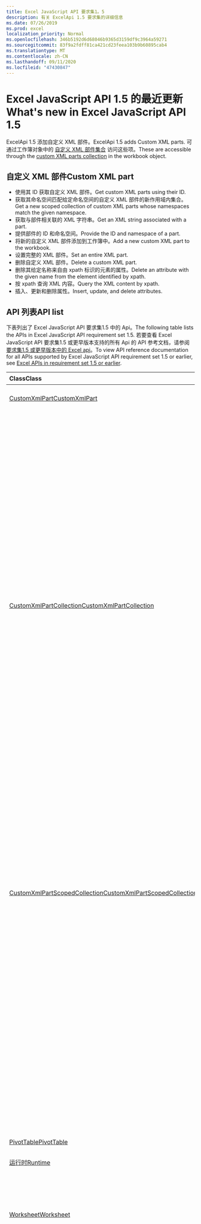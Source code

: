 ```yaml
---
title: Excel JavaScript API 要求集1。5
description: 有关 ExcelApi 1.5 要求集的详细信息
ms.date: 07/26/2019
ms.prod: excel
localization_priority: Normal
ms.openlocfilehash: 346b5192d6d68046b9365d3159df9c3964a59271
ms.sourcegitcommit: 83f9a2fdff81ca421cd23feea103b9b60895cab4
ms.translationtype: MT
ms.contentlocale: zh-CN
ms.lasthandoff: 09/11/2020
ms.locfileid: "47430847"
---
```

# <a name="whats-new-in-excel-javascript-api-15"></a><span data-ttu-id="83fc5-103">Excel JavaScript API 1.5 的最近更新</span><span class="sxs-lookup"><span data-stu-id="83fc5-103">What's new in Excel JavaScript API 1.5</span></span>

<span data-ttu-id="83fc5-104">ExcelApi 1.5 添加自定义 XML 部件。</span><span class="sxs-lookup"><span data-stu-id="83fc5-104">ExcelApi 1.5 adds Custom XML parts.</span></span> <span data-ttu-id="83fc5-105">可通过工作簿对象中的 [自定义 XML 部件集合](/javascript/api/excel/excel.workbook#customxmlparts) 访问这些项。</span><span class="sxs-lookup"><span data-stu-id="83fc5-105">These are accessible through the [custom XML parts collection](/javascript/api/excel/excel.workbook#customxmlparts) in the workbook object.</span></span>

## <a name="custom-xml-part"></a><span data-ttu-id="83fc5-106">自定义 XML 部件</span><span class="sxs-lookup"><span data-stu-id="83fc5-106">Custom XML part</span></span>

* <span data-ttu-id="83fc5-107">使用其 ID 获取自定义 XML 部件。</span><span class="sxs-lookup"><span data-stu-id="83fc5-107">Get custom XML parts using their ID.</span></span>
* <span data-ttu-id="83fc5-108">获取其命名空间匹配给定命名空间的自定义 XML 部件的新作用域内集合。</span><span class="sxs-lookup"><span data-stu-id="83fc5-108">Get a new scoped collection of custom XML parts whose namespaces match the given namespace.</span></span>
* <span data-ttu-id="83fc5-109">获取与部件相关联的 XML 字符串。</span><span class="sxs-lookup"><span data-stu-id="83fc5-109">Get an XML string associated with a part.</span></span>
* <span data-ttu-id="83fc5-110">提供部件的 ID 和命名空间。</span><span class="sxs-lookup"><span data-stu-id="83fc5-110">Provide the ID and namespace of a part.</span></span>
* <span data-ttu-id="83fc5-111">将新的自定义 XML 部件添加到工作簿中。</span><span class="sxs-lookup"><span data-stu-id="83fc5-111">Add a new custom XML part to the workbook.</span></span>
* <span data-ttu-id="83fc5-112">设置完整的 XML 部件。</span><span class="sxs-lookup"><span data-stu-id="83fc5-112">Set an entire XML part.</span></span>
* <span data-ttu-id="83fc5-113">删除自定义 XML 部件。</span><span class="sxs-lookup"><span data-stu-id="83fc5-113">Delete a custom XML part.</span></span>
* <span data-ttu-id="83fc5-114">删除其给定名称来自由 xpath 标识的元素的属性。</span><span class="sxs-lookup"><span data-stu-id="83fc5-114">Delete an attribute with the given name from the element identified by xpath.</span></span>
* <span data-ttu-id="83fc5-115">按 xpath 查询 XML 内容。</span><span class="sxs-lookup"><span data-stu-id="83fc5-115">Query the XML content by xpath.</span></span>
* <span data-ttu-id="83fc5-116">插入、更新和删除属性。</span><span class="sxs-lookup"><span data-stu-id="83fc5-116">Insert, update, and delete attributes.</span></span>

## <a name="api-list"></a><span data-ttu-id="83fc5-117">API 列表</span><span class="sxs-lookup"><span data-stu-id="83fc5-117">API list</span></span>

<span data-ttu-id="83fc5-118">下表列出了 Excel JavaScript API 要求集1.5 中的 Api。</span><span class="sxs-lookup"><span data-stu-id="83fc5-118">The following table lists the APIs in Excel JavaScript API requirement set 1.5.</span></span> <span data-ttu-id="83fc5-119">若要查看 Excel JavaScript API 要求集1.5 或更早版本支持的所有 Api 的 API 参考文档，请参阅 [要求集1.5 或更早版本中的 Excel api](/javascript/api/excel?view=excel-js-1.5&preserve-view=true)。</span><span class="sxs-lookup"><span data-stu-id="83fc5-119">To view API reference documentation for all APIs supported by Excel JavaScript API requirement set 1.5 or earlier, see [Excel APIs in requirement set 1.5 or earlier](/javascript/api/excel?view=excel-js-1.5&preserve-view=true).</span></span>

| <span data-ttu-id="83fc5-120">Class</span><span class="sxs-lookup"><span data-stu-id="83fc5-120">Class</span></span> | <span data-ttu-id="83fc5-121">域</span><span class="sxs-lookup"><span data-stu-id="83fc5-121">Fields</span></span> | <span data-ttu-id="83fc5-122">说明</span><span class="sxs-lookup"><span data-stu-id="83fc5-122">Description</span></span> |
|:---|:---|:---|
|[<span data-ttu-id="83fc5-123">CustomXmlPart</span><span class="sxs-lookup"><span data-stu-id="83fc5-123">CustomXmlPart</span></span>](/javascript/api/excel/excel.customxmlpart)|[<span data-ttu-id="83fc5-124">delete()</span><span class="sxs-lookup"><span data-stu-id="83fc5-124">delete()</span></span>](/javascript/api/excel/excel.customxmlpart#delete--)|<span data-ttu-id="83fc5-125">删除自定义 XML 部件。</span><span class="sxs-lookup"><span data-stu-id="83fc5-125">Deletes the custom XML part.</span></span>|
||[<span data-ttu-id="83fc5-126">getXml ( # B1 </span><span class="sxs-lookup"><span data-stu-id="83fc5-126">getXml()</span></span>](/javascript/api/excel/excel.customxmlpart#getxml--)|<span data-ttu-id="83fc5-127">获取自定义 XML 部件的完整 XML 内容。</span><span class="sxs-lookup"><span data-stu-id="83fc5-127">Gets the custom XML part's full XML content.</span></span>|
||[<span data-ttu-id="83fc5-128">id</span><span class="sxs-lookup"><span data-stu-id="83fc5-128">id</span></span>](/javascript/api/excel/excel.customxmlpart#id)|<span data-ttu-id="83fc5-129">自定义 XML 部件的 ID。</span><span class="sxs-lookup"><span data-stu-id="83fc5-129">The custom XML part's ID.</span></span> <span data-ttu-id="83fc5-130">只读。</span><span class="sxs-lookup"><span data-stu-id="83fc5-130">Read-only.</span></span>|
||[<span data-ttu-id="83fc5-131">namespaceUri</span><span class="sxs-lookup"><span data-stu-id="83fc5-131">namespaceUri</span></span>](/javascript/api/excel/excel.customxmlpart#namespaceuri)|<span data-ttu-id="83fc5-132">自定义 XML 部件的命名空间 URI。</span><span class="sxs-lookup"><span data-stu-id="83fc5-132">The custom XML part's namespace URI.</span></span> <span data-ttu-id="83fc5-133">只读。</span><span class="sxs-lookup"><span data-stu-id="83fc5-133">Read-only.</span></span>|
||[<span data-ttu-id="83fc5-134">setXml (xml： string) </span><span class="sxs-lookup"><span data-stu-id="83fc5-134">setXml(xml: string)</span></span>](/javascript/api/excel/excel.customxmlpart#setxml-xml-)|<span data-ttu-id="83fc5-135">设置自定义 XML 部件的完整 XML 内容。</span><span class="sxs-lookup"><span data-stu-id="83fc5-135">Sets the custom XML part's full XML content.</span></span>|
|[<span data-ttu-id="83fc5-136">CustomXmlPartCollection</span><span class="sxs-lookup"><span data-stu-id="83fc5-136">CustomXmlPartCollection</span></span>](/javascript/api/excel/excel.customxmlpartcollection)|[<span data-ttu-id="83fc5-137">add (xml： string) </span><span class="sxs-lookup"><span data-stu-id="83fc5-137">add(xml: string)</span></span>](/javascript/api/excel/excel.customxmlpartcollection#add-xml-)|<span data-ttu-id="83fc5-138">向工作簿添加新的自定义 XML 部件。</span><span class="sxs-lookup"><span data-stu-id="83fc5-138">Adds a new custom XML part to the workbook.</span></span>|
||[<span data-ttu-id="83fc5-139">getByNamespace (namespaceUri： string) </span><span class="sxs-lookup"><span data-stu-id="83fc5-139">getByNamespace(namespaceUri: string)</span></span>](/javascript/api/excel/excel.customxmlpartcollection#getbynamespace-namespaceuri-)|<span data-ttu-id="83fc5-140">获取其命名空间匹配给定命名空间的自定义 XML 部件的新作用域内集合。</span><span class="sxs-lookup"><span data-stu-id="83fc5-140">Gets a new scoped collection of custom XML parts whose namespaces match the given namespace.</span></span>|
||[<span data-ttu-id="83fc5-141">getCount()</span><span class="sxs-lookup"><span data-stu-id="83fc5-141">getCount()</span></span>](/javascript/api/excel/excel.customxmlpartcollection#getcount--)|<span data-ttu-id="83fc5-142">获取此集合中 CustomXml 部件的数量。</span><span class="sxs-lookup"><span data-stu-id="83fc5-142">Gets the number of CustomXml parts in the collection.</span></span>|
||[<span data-ttu-id="83fc5-143">getItem(id: string)</span><span class="sxs-lookup"><span data-stu-id="83fc5-143">getItem(id: string)</span></span>](/javascript/api/excel/excel.customxmlpartcollection#getitem-id-)|<span data-ttu-id="83fc5-144">获取基于其 ID 的自定义 XML 部件。</span><span class="sxs-lookup"><span data-stu-id="83fc5-144">Gets a custom XML part based on its ID.</span></span>|
||[<span data-ttu-id="83fc5-145">getItemOrNullObject(id: string)</span><span class="sxs-lookup"><span data-stu-id="83fc5-145">getItemOrNullObject(id: string)</span></span>](/javascript/api/excel/excel.customxmlpartcollection#getitemornullobject-id-)|<span data-ttu-id="83fc5-146">获取基于其 ID 的自定义 XML 部件。</span><span class="sxs-lookup"><span data-stu-id="83fc5-146">Gets a custom XML part based on its ID.</span></span>|
||[<span data-ttu-id="83fc5-147">items</span><span class="sxs-lookup"><span data-stu-id="83fc5-147">items</span></span>](/javascript/api/excel/excel.customxmlpartcollection#items)|<span data-ttu-id="83fc5-148">获取此集合中已加载的子项。</span><span class="sxs-lookup"><span data-stu-id="83fc5-148">Gets the loaded child items in this collection.</span></span>|
|[<span data-ttu-id="83fc5-149">CustomXmlPartScopedCollection</span><span class="sxs-lookup"><span data-stu-id="83fc5-149">CustomXmlPartScopedCollection</span></span>](/javascript/api/excel/excel.customxmlpartscopedcollection)|[<span data-ttu-id="83fc5-150">getCount()</span><span class="sxs-lookup"><span data-stu-id="83fc5-150">getCount()</span></span>](/javascript/api/excel/excel.customxmlpartscopedcollection#getcount--)|<span data-ttu-id="83fc5-151">获取此集合中 CustomXML 部件的数量。</span><span class="sxs-lookup"><span data-stu-id="83fc5-151">Gets the number of CustomXML parts in this collection.</span></span>|
||[<span data-ttu-id="83fc5-152">getItem(id: string)</span><span class="sxs-lookup"><span data-stu-id="83fc5-152">getItem(id: string)</span></span>](/javascript/api/excel/excel.customxmlpartscopedcollection#getitem-id-)|<span data-ttu-id="83fc5-153">获取基于其 ID 的自定义 XML 部件。</span><span class="sxs-lookup"><span data-stu-id="83fc5-153">Gets a custom XML part based on its ID.</span></span>|
||[<span data-ttu-id="83fc5-154">getItemOrNullObject(id: string)</span><span class="sxs-lookup"><span data-stu-id="83fc5-154">getItemOrNullObject(id: string)</span></span>](/javascript/api/excel/excel.customxmlpartscopedcollection#getitemornullobject-id-)|<span data-ttu-id="83fc5-155">获取基于其 ID 的自定义 XML 部件。</span><span class="sxs-lookup"><span data-stu-id="83fc5-155">Gets a custom XML part based on its ID.</span></span>|
||[<span data-ttu-id="83fc5-156">getOnlyItem ( # B1 </span><span class="sxs-lookup"><span data-stu-id="83fc5-156">getOnlyItem()</span></span>](/javascript/api/excel/excel.customxmlpartscopedcollection#getonlyitem--)|<span data-ttu-id="83fc5-157">如果集合仅包含一个项，则此方法返回该项。</span><span class="sxs-lookup"><span data-stu-id="83fc5-157">If the collection contains exactly one item, this method returns it.</span></span>|
||[<span data-ttu-id="83fc5-158">getOnlyItemOrNullObject ( # B1 </span><span class="sxs-lookup"><span data-stu-id="83fc5-158">getOnlyItemOrNullObject()</span></span>](/javascript/api/excel/excel.customxmlpartscopedcollection#getonlyitemornullobject--)|<span data-ttu-id="83fc5-159">如果集合仅包含一个项，则此方法返回该项。</span><span class="sxs-lookup"><span data-stu-id="83fc5-159">If the collection contains exactly one item, this method returns it.</span></span>|
||[<span data-ttu-id="83fc5-160">items</span><span class="sxs-lookup"><span data-stu-id="83fc5-160">items</span></span>](/javascript/api/excel/excel.customxmlpartscopedcollection#items)|<span data-ttu-id="83fc5-161">获取此集合中已加载的子项。</span><span class="sxs-lookup"><span data-stu-id="83fc5-161">Gets the loaded child items in this collection.</span></span>|
|[<span data-ttu-id="83fc5-162">PivotTable</span><span class="sxs-lookup"><span data-stu-id="83fc5-162">PivotTable</span></span>](/javascript/api/excel/excel.pivottable)|[<span data-ttu-id="83fc5-163">id</span><span class="sxs-lookup"><span data-stu-id="83fc5-163">id</span></span>](/javascript/api/excel/excel.pivottable#id)|<span data-ttu-id="83fc5-164">数据透视表的 ID。</span><span class="sxs-lookup"><span data-stu-id="83fc5-164">Id of the PivotTable.</span></span> <span data-ttu-id="83fc5-165">只读。</span><span class="sxs-lookup"><span data-stu-id="83fc5-165">Read-only.</span></span>|
|[<span data-ttu-id="83fc5-166">运行时</span><span class="sxs-lookup"><span data-stu-id="83fc5-166">Runtime</span></span>](/javascript/api/excel/excel.runtime)||[<span data-ttu-id="83fc5-167">Workbook</span><span class="sxs-lookup"><span data-stu-id="83fc5-167">Workbook</span></span>](/javascript/api/excel/excel.workbook)|[<span data-ttu-id="83fc5-168">customXmlParts</span><span class="sxs-lookup"><span data-stu-id="83fc5-168">customXmlParts</span></span>](/javascript/api/excel/excel.workbook#customxmlparts)|<span data-ttu-id="83fc5-169">表示此工作簿包含的自定义 XML 部件的集合。</span><span class="sxs-lookup"><span data-stu-id="83fc5-169">Represents the collection of custom XML parts contained by this workbook.</span></span> <span data-ttu-id="83fc5-170">只读。</span><span class="sxs-lookup"><span data-stu-id="83fc5-170">Read-only.</span></span>|
|[<span data-ttu-id="83fc5-171">Worksheet</span><span class="sxs-lookup"><span data-stu-id="83fc5-171">Worksheet</span></span>](/javascript/api/excel/excel.worksheet)|[<span data-ttu-id="83fc5-172">getNext (visibleOnly？： boolean) </span><span class="sxs-lookup"><span data-stu-id="83fc5-172">getNext(visibleOnly?: boolean)</span></span>](/javascript/api/excel/excel.worksheet#getnext-visibleonly-)|<span data-ttu-id="83fc5-173">获取此工作表的后面的工作表。</span><span class="sxs-lookup"><span data-stu-id="83fc5-173">Gets the worksheet that follows this one.</span></span> <span data-ttu-id="83fc5-174">如果此方法后面没有任何工作表，则此方法将引发错误。</span><span class="sxs-lookup"><span data-stu-id="83fc5-174">If there are no worksheets following this one, this method will throw an error.</span></span>|
||[<span data-ttu-id="83fc5-175">getNextOrNullObject (visibleOnly？： boolean) </span><span class="sxs-lookup"><span data-stu-id="83fc5-175">getNextOrNullObject(visibleOnly?: boolean)</span></span>](/javascript/api/excel/excel.worksheet#getnextornullobject-visibleonly-)|<span data-ttu-id="83fc5-176">获取此工作表的后面的工作表。</span><span class="sxs-lookup"><span data-stu-id="83fc5-176">Gets the worksheet that follows this one.</span></span> <span data-ttu-id="83fc5-177">如果此方法后面没有任何工作表，则此方法将返回一个 null 对象。</span><span class="sxs-lookup"><span data-stu-id="83fc5-177">If there are no worksheets following this one, this method will return a null object.</span></span>|
||[<span data-ttu-id="83fc5-178">getPrevious (visibleOnly？： boolean) </span><span class="sxs-lookup"><span data-stu-id="83fc5-178">getPrevious(visibleOnly?: boolean)</span></span>](/javascript/api/excel/excel.worksheet#getprevious-visibleonly-)|<span data-ttu-id="83fc5-179">获取此项之前的工作表。</span><span class="sxs-lookup"><span data-stu-id="83fc5-179">Gets the worksheet that precedes this one.</span></span> <span data-ttu-id="83fc5-180">如果没有以前的工作表，此方法将引发错误。</span><span class="sxs-lookup"><span data-stu-id="83fc5-180">If there are no previous worksheets, this method will throw an error.</span></span>|
||[<span data-ttu-id="83fc5-181">getPreviousOrNullObject (visibleOnly？： boolean) </span><span class="sxs-lookup"><span data-stu-id="83fc5-181">getPreviousOrNullObject(visibleOnly?: boolean)</span></span>](/javascript/api/excel/excel.worksheet#getpreviousornullobject-visibleonly-)|<span data-ttu-id="83fc5-182">获取此项之前的工作表。</span><span class="sxs-lookup"><span data-stu-id="83fc5-182">Gets the worksheet that precedes this one.</span></span> <span data-ttu-id="83fc5-183">如果没有以前的工作表，则此方法将返回一个空的 objet。</span><span class="sxs-lookup"><span data-stu-id="83fc5-183">If there are no previous worksheets, this method will return a null objet.</span></span>|
|[<span data-ttu-id="83fc5-184">WorksheetCollection</span><span class="sxs-lookup"><span data-stu-id="83fc5-184">WorksheetCollection</span></span>](/javascript/api/excel/excel.worksheetcollection)|[<span data-ttu-id="83fc5-185">getFirst (visibleOnly？： boolean) </span><span class="sxs-lookup"><span data-stu-id="83fc5-185">getFirst(visibleOnly?: boolean)</span></span>](/javascript/api/excel/excel.worksheetcollection#getfirst-visibleonly-)|<span data-ttu-id="83fc5-186">获取集合中的第一个工作表。</span><span class="sxs-lookup"><span data-stu-id="83fc5-186">Gets the first worksheet in the collection.</span></span>|
||[<span data-ttu-id="83fc5-187">getLast (visibleOnly？： boolean) </span><span class="sxs-lookup"><span data-stu-id="83fc5-187">getLast(visibleOnly?: boolean)</span></span>](/javascript/api/excel/excel.worksheetcollection#getlast-visibleonly-)|<span data-ttu-id="83fc5-188">获取集合中的最后一个工作表。</span><span class="sxs-lookup"><span data-stu-id="83fc5-188">Gets the last worksheet in the collection.</span></span>|

## <a name="see-also"></a><span data-ttu-id="83fc5-189">另请参阅</span><span class="sxs-lookup"><span data-stu-id="83fc5-189">See also</span></span>

- [<span data-ttu-id="83fc5-190">Excel JavaScript API 参考文档</span><span class="sxs-lookup"><span data-stu-id="83fc5-190">Excel JavaScript API Reference Documentation</span></span>](/javascript/api/excel?view=excel-js-1.5&preserve-view=true)
- [<span data-ttu-id="83fc5-191">Excel JavaScript API 要求集</span><span class="sxs-lookup"><span data-stu-id="83fc5-191">Excel JavaScript API requirement sets</span></span>](./excel-api-requirement-sets.md)
